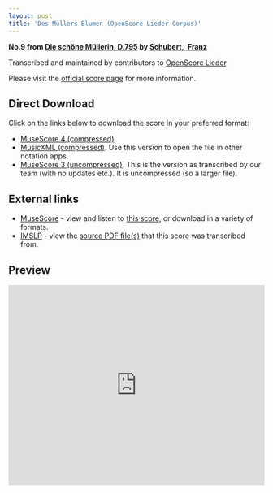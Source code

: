 ```yaml
---
layout: post
title: 'Des Müllers Blumen (OpenScore Lieder Corpus)'
---
```


__No.9 from [Die schöne Müllerin, D.795](https://fourscoreandmore.org/openscore/lieder/Schubert,_Franz/Die_schöne_Müllerin,_D.795/) by [Schubert,_Franz](https://fourscoreandmore.org/openscore/lieder/Schubert,_Franz)__

Transcribed and maintained by contributors to [OpenScore Lieder].

Please visit the [official score page] for more information.

[official score page]: https://musescore.com/openscore-lieder-corpus/scores/4985932
[OpenScore Lieder]: https://musescore.com/openscore-lieder-corpus

## Direct Download

Click on the links below to download the score in your preferred format:
- [MuseScore 4 (compressed)](https://github.com/openscore/lieder/blob/main/scores/Schubert,_Franz/Die_schöne_Müllerin,_D.795/09_Des_Müllers_Blumen/lc4985932.mscz?raw=true).
- [MusicXML (compressed)](https://github.com/openscore/lieder/blob/main/scores/Schubert,_Franz/Die_schöne_Müllerin,_D.795/09_Des_Müllers_Blumen/lc4985932.mxl?raw=true). Use this version to open the file in other notation apps.
- [MuseScore 3 (uncompressed)](https://github.com/openscore/lieder/blob/main/scores/Schubert,_Franz/Die_schöne_Müllerin,_D.795/09_Des_Müllers_Blumen/lc4985932.mscx?raw=true). This is the version as transcribed by our team (with no updates etc.). It is uncompressed (so a larger file).

## External links

- [MuseScore] - view and listen to [this score][MuseScore], or download in a variety of formats.
- [IMSLP] - view the [source PDF file(s)][IMSLP] that this score was transcribed from.

[MuseScore]: https://musescore.com/score/4985932
[IMSLP]: https://imslp.org/wiki/Special:ReverseLookup/03233

## Preview

<iframe width="100%" height="394" src="https://musescore.com/openscore-lieder-corpus/scores/4985932/embed" frameborder="0" allowfullscreen allow="autoplay; fullscreen"></iframe>
